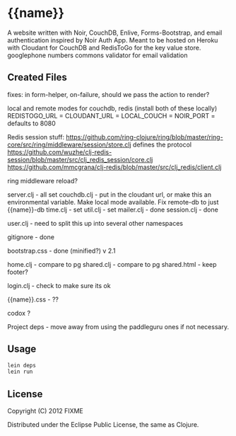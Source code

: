 # {{name}}

A website written with Noir, CouchDB, Enlive, Forms-Bootstrap, and email authentication inspired by Noir Auth App. Meant to be hosted on Heroku with Cloudant for CouchDB and RedisToGo for the key value store.
googlephone numbers
commons validator for email validation 

## Created Files

fixes:
in form-helper, on-failure, should we pass the action to render?


local and remote modes for couchdb, redis (install both of these locally)
REDISTOGO_URL = 
CLOUDANT_URL = 
LOCAL_COUCH = 
NOIR_PORT = defaults to 8080

Redis session stuff:
https://github.com/ring-clojure/ring/blob/master/ring-core/src/ring/middleware/session/store.clj defines the protocol
https://github.com/wuzhe/clj-redis-session/blob/master/src/clj_redis_session/core.clj
https://github.com/mmcgrana/clj-redis/blob/master/src/clj_redis/client.clj


ring middleware reload?

server.clj - all set
couchdb.clj - put in the cloudant url, or make this an environmental variable. Make local mode available. Fix remote-db to just {{name}}-db
time.clj - set
util.clj - set
mailer.clj - done
session.clj - done

user.clj - need to split this up into several other namespaces

gitignore - done

bootstrap.css - done (minified?) v 2.1

home.clj - compare to pg
shared.clj - compare to pg
shared.html - keep footer?

login.clj - check to make sure its ok

{{name}}.css - ??

codox ?


Project deps - move away from using the paddleguru ones if not necessary.

## Usage

```bash
lein deps
lein run
```

## License

Copyright (C) 2012 FIXME

Distributed under the Eclipse Public License, the same as Clojure.